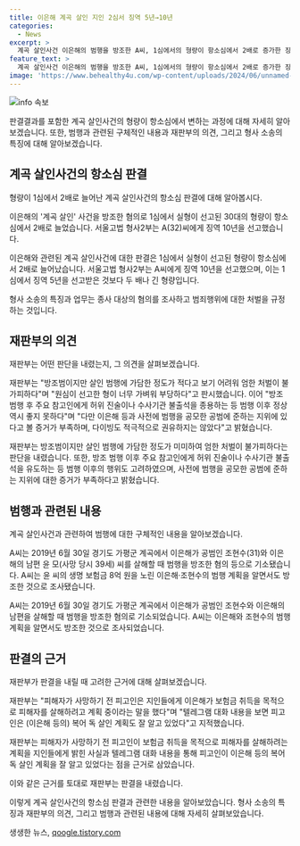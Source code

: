 ```yaml
---
title: 이은해 계곡 살인 지인 2심서 징역 5년→10년
categories:
  - News
excerpt: >
  계곡 살인사건 이은해의 범행을 방조한 A씨, 1심에서의 형량이 항소심에서 2배로 증가한 징역 10년을 선고받았다. 재판부는 살인 범행에 가담한 정도가 적다고 보기 어려워 엄한 처벌이 불가피하다며 A씨에 대한 엄격한 처벌을 이유로 제시했다. A씨는 이은해 등과 사전에 범행을 공모한 공범에 준하는 지위에는 없으며, 형사 사건을 감싸는 논란과 텔레그램 대화 내용이 공개돼 사회적 이슈가 되고 있다. 2019년 가평군 계곡에서 벌어진 이 사건으로써 이은해의 무기징역과 조현수의 징역 30년 수감이 확정됐다.
feature_text: >
  계곡 살인사건 이은해의 범행을 방조한 A씨, 1심에서의 형량이 항소심에서 2배로 증가한 징역 10년을 선고받았다. 재판부는 살인 범행에 가담한 정도가 적다고 보기 어려워 엄한 처벌이 불가피하다며 A씨에 대한 엄격한 처벌을 이유로 제시했다. A씨는 이은해 등과 사전에 범행을 공모한 공범에 준하는 지위에는 없으며, 형사 사건을 감싸는 논란과 텔레그램 대화 내용이 공개돼 사회적 이슈가 되고 있다. 2019년 가평군 계곡에서 벌어진 이 사건으로써 이은해의 무기징역과 조현수의 징역 30년 수감이 확정됐다.
image: 'https://www.behealthy4u.com/wp-content/uploads/2024/06/unnamed-file.png'
---
```


<p><img src="https://www.behealthy4u.com/wp-content/uploads/2024/06/unnamed-file.png" alt="info 속보" /></p>

<p>판결결과를 포함한 계곡 살인사건의 형량이 항소심에서 변하는 과정에 대해 자세히 알아보겠습니다. 또한, 범행과 관련된 구체적인 내용과 재판부의 의견, 그리고 형사 소송의 특징에 대해 알아보겠습니다.</p>

<h2 data-ke-size="size26">계곡 살인사건의 항소심 판결</h2>

<p>형량이 1심에서 2배로 늘어난 계곡 살인사건의 항소심 판결에 대해 알아봅시다.</p>

<p data-ke-size="size16">이은해의 '계곡 살인' 사건을 방조한 혐의로 1심에서 실형이 선고된 30대의 형량이 항소심에서 2배로 늘었습니다. 서울고법 형사2부는 A(32)씨에게 징역 10년을 선고했습니다. </p>

<p>이은해와 관련된 계곡 살인사건에 대한 판결은 1심에서 실형이 선고된 형량이 항소심에서 2배로 늘어났습니다. 서울고법 형사2부는 A씨에게 징역 10년을 선고했으며, 이는 1심에서 징역 5년을 선고받은 것보다 두 배나 긴 형량입니다.</p>

<p>형사 소송의 특징과 업무는 종사 대상의 혐의를 조사하고 범죄행위에 대한 처벌을 규정하는 것입니다.</p>

<h2 data-ke-size="size26">재판부의 의견</h2>

<p>재판부는 어떤 판단을 내렸는지, 그 의견을 살펴보겠습니다.</p>

<p data-ke-size="size16">재판부는 "방조범이지만 살인 범행에 가담한 정도가 적다고 보기 어려워 엄한 처벌이 불가피하다"며 "원심이 선고한 형이 너무 가벼워 부당하다"고 판시했습니다. 이어 "방조 범행 후 주요 참고인에게 허위 진술이나 수사기관 불출석을 종용하는 등 범행 이후 정상 역시 좋지 못하다"며 "다만 이은해 등과 사전에 범행을 공모한 공범에 준하는 지위에 있다고 볼 증거가 부족하며, 다이빙도 적극적으로 권유하지는 않았다"고 밝혔습니다.</p>

<p>재판부는 방조범이지만 살인 범행에 가담한 정도가 미미하여 엄한 처벌이 불가피하다는 판단을 내렸습니다. 또한, 방조 범행 이후 주요 참고인에게 허위 진술이나 수사기관 불출석을 유도하는 등 범행 이후의 행위도 고려하였으며, 사전에 범행을 공모한 공범에 준하는 지위에 대한 증거가 부족하다고 밝혔습니다.</p>

<h2 data-ke-size="size26">범행과 관련된 내용</h2>

<p>계곡 살인사건과 관련하여 범행에 대한 구체적인 내용을 알아보겠습니다.</p>

<p data-ke-size="size16">A씨는 2019년 6월 30일 경기도 가평군 계곡에서 이은해가 공범인 조현수(31)와 이은해의 남편 윤 모(사망 당시 39세) 씨를 살해할 때 범행을 방조한 혐의 등으로 기소됐습니다. A씨는 윤 씨의 생명 보험금 8억 원을 노린 이은해·조현수의 범행 계획을 알면서도 방조한 것으로 조사됐습니다. </p>

<p>A씨는 2019년 6월 30일 경기도 가평군 계곡에서 이은해가 공범인 조현수와 이은해의 남편을 살해할 때 범행을 방조한 혐의로 기소되었습니다. A씨는 이은해와 조현수의 범행 계획을 알면서도 방조한 것으로 조사되었습니다.</p>

<h2 data-ke-size="size26">판결의 근거</h2>

<p>재판부가 판결을 내릴 때 고려한 근거에 대해 살펴보겠습니다.</p>

<p data-ke-size="size16">재판부는 "피해자가 사망하기 전 피고인은 지인들에게 이은해가 보험금 취득을 목적으로 피해자를 살해하려고 계획 중이라는 말을 했다"며 "텔레그램 대화 내용을 보면 피고인은 (이은해 등의) 복어 독 살인 계획도 잘 알고 있었다"고 지적했습니다.</p>

<p>재판부는 피해자가 사망하기 전 피고인이 보험금 취득을 목적으로 피해자를 살해하려는 계획을 지인들에게 밝힌 사실과 텔레그램 대화 내용을 통해 피고인이 이은해 등의 복어 독 살인 계획을 잘 알고 있었다는 점을 근거로 삼았습니다.</p>

<p>이와 같은 근거를 토대로 재판부는 판결을 내렸습니다.</p>

<p>이렇게 계곡 살인사건의 항소심 판결과 관련한 내용을 알아보았습니다. 형사 소송의 특징과 재판부의 의견, 그리고 범행과 관련된 내용에 대해 자세히 살펴보았습니다.</p>
생생한 뉴스, <a href="https://qoogle.tistory.com" rel="dofollow">qoogle.tistory.com</a>


